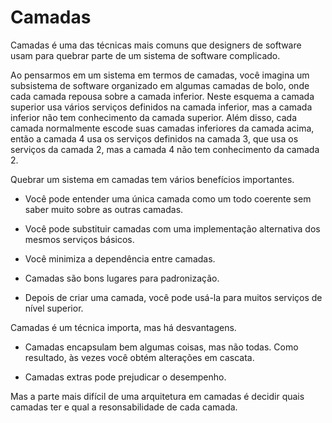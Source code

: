 # Camadas

Camadas é uma das técnicas mais comuns que designers de software usam
para quebrar parte de um sistema de software complicado.

Ao pensarmos em um sistema em termos de camadas, você imagina um
subsistema de software organizado em algumas camadas de bolo, onde
cada camada repousa sobre a camada inferior. Neste esquema a camada superior
usa vários serviços definidos na camada inferior, mas a camada inferior não
tem conhecimento da camada superior. Além disso, cada camada normalmente
escode suas camadas inferiores da camada acima, então a camada 4 usa os serviços
definidos na camada 3, que usa os serviços da camada 2, mas a camada 4 não tem
conhecimento da camada 2.

Quebrar um sistema em camadas tem vários benefícios importantes.

- Você pode entender uma única camada como um todo coerente sem saber muito sobre as
  outras camadas.

- Você pode substituir camadas com uma implementação alternativa dos mesmos serviços
  básicos.

- Você minimiza a dependência entre camadas.

- Camadas são bons lugares para padronização.

- Depois de criar uma camada, você pode usá-la para muitos serviços de nível superior.

Camadas é um técnica importa, mas há desvantagens.

- Camadas encapsulam bem algumas coisas, mas não todas. Como resultado, às vezes
  você obtém alterações em cascata.

- Camadas extras pode prejudicar o desempenho.

Mas a parte mais difícil de uma arquitetura em camadas é decidir quais camadas ter e
qual a resonsabilidade de cada camada.
